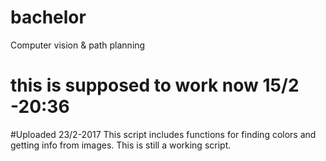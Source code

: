 # bachelor
Computer vision &amp; path planning
# this is supposed to work now 15/2 -20:36

#Uploaded 23/2-2017
This script includes functions for finding colors and getting info from images.
This is still a working script.
